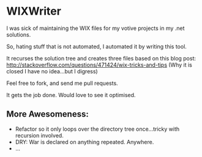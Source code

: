 WIXWriter
=========

I was sick of maintaining the WIX files for my votive projects in my .net solutions.

So, hating stuff that is not automated, I automated it by writing this tool.

It recurses the solution tree and creates three files based on this blog post:
http://stackoverflow.com/questions/471424/wix-tricks-and-tips  (Why it is closed I have no idea...but I digress)

Feel free to fork, and send me pull requests.

It gets the job done.  Would love to see it optimised.

## More Awesomeness:
 - Refactor so it only loops over the directory tree once...tricky with recursion involved.
 - DRY: War is declared on anything repeated.  Anywhere.
 - ...